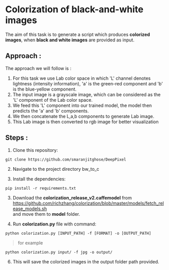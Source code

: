 ﻿# Colorization of black-and-white images

The aim of this task is to generate a script which produces **colorized images**, when **black and white images** are provided as input. 

## Approach :
The approach we will follow is :
1. For this task we use Lab color space in which 'L' channel denotes lightness (intensity information),
   'a' is the green-red component and 'b' is the blue-yellow component. 
2. The input image is a grayscale image, which can be considered as the 'L' component of the Lab color space.
3. We feed this 'L' component into our trained model, the model then predicts the 'a' and 'b' components. 
4. We then concatenate the L,a,b  components to generate Lab image. 
5. This Lab image is then converted to rgb image for better visualization

## Steps :

1. Clone this repository:
```
git clone https://github.com/smaranjitghose/DeepPixel
```
2. Navigate to the project directory bw_to_c

2. Install the dependencies:
```
pip install -r requirements.txt 
```

3. Download the **colorization_release_v2.caffemodel** from https://github.com/richzhang/colorization/blob/master/models/fetch_release_models.sh                             
   and move them to **model** folder.

4. Run **colorization.py** file with command: 
 
```
python colorization.py [INPUT_PATH] -f [FORMAT] -o [OUTPUT_PATH]
```
 > for example
```
python colorization.py input/ -f jpg -o output/
```


6. This will save the colorized images in the output folder path provided.
